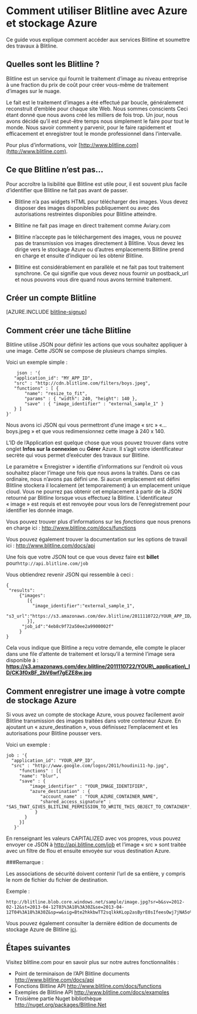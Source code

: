 <properties 
    pageTitle="Comment utiliser Blitline d’une image traitement - Azure fonctionnalité guide" 
    description="Découvrez comment utiliser le service Blitline pour traiter les images dans une application Azure." 
    services="" 
    documentationCenter=".net" 
    authors="blitline-dev" 
    manager="jason@blitline.com" 
    editor="jason@blitline.com"/>

<tags 
    ms.service="multiple" 
    ms.workload="na" 
    ms.tgt_pltfrm="na" 
    ms.devlang="na" 
    ms.topic="article" 
    ms.date="12/09/2014" 
    ms.author="support@blitline.com"/>
# <a name="how-to-use-blitline-with-azure-and-azure-storage"></a>Comment utiliser Blitline avec Azure et stockage Azure

Ce guide vous explique comment accéder aux services Blitline et soumettre des travaux à Blitline.

## <a name="what-is-blitline"></a>Quelles sont les Blitline ?

Blitline est un service qui fournit le traitement d’image au niveau entreprise à une fraction du prix de coût pour créer vous-même de traitement d’images sur le nuage.

Le fait est le traitement d’images a été effectué par boucle, généralement reconstruit d’emblée pour chaque site Web. Nous sommes conscients Ceci étant donné que nous avons créé les milliers de fois trop. Un jour, nous avons décidé qu’il est peut-être temps nous simplement le faire pour tout le monde. Nous savoir comment y parvenir, pour le faire rapidement et efficacement et enregistrer tout le monde professionnel dans l’intervalle.

Pour plus d’informations, voir [http://www.blitline.com](http://www.blitline.com).

## <a name="what-blitline-is-not"></a>Ce que Blitline n’est pas...

Pour accroître la lisibilité que Blitline est utile pour, il est souvent plus facile d’identifier que Blitline ne fait pas avant de passer.

- Blitline n’a pas widgets HTML pour télécharger des images. Vous devez disposer des images disponibles publiquement ou avec des autorisations restreintes disponibles pour Blitline atteindre.

- Blitline ne fait pas image en direct traitement comme Aviary.com

- Blitline n’accepte pas le téléchargement des images, vous ne pouvez pas de transmission vos images directement à Blitline. Vous devez les dirige vers le stockage Azure ou d’autres emplacements Blitline prend en charge et ensuite d’indiquer où les obtenir Blitline.

- Blitline est considérablement en parallèle et ne fait pas tout traitement synchrone. Ce qui signifie que vous devez nous fournir un postback_url et nous pouvons vous dire quand nous avons terminé traitement.

## <a name="create-a-blitline-account"></a>Créer un compte Blitline

[AZURE.INCLUDE [blitline-signup](../includes/blitline-signup.md)]

## <a name="how-to-create-a-blitline-job"></a>Comment créer une tâche Blitline

Blitline utilise JSON pour définir les actions que vous souhaitez appliquer à une image. Cette JSON se compose de plusieurs champs simples.

Voici un exemple simple :

        json : '{
       "application_id": "MY_APP_ID",
       "src" : "http://cdn.blitline.com/filters/boys.jpeg",
       "functions" : [ {
           "name": "resize_to_fit",
           "params" : { "width": 240, "height": 140 },
           "save" : { "image_identifier" : "external_sample_1" }
       } ]
    }'

Nous avons ici JSON qui vous permettront d’une image « src » «... boys.jpeg » et que vous redimensionnez cette image à 240 x 140.

L’ID de l’Application est quelque chose que vous pouvez trouver dans votre onglet **Infos sur la connexion** ou **Gérer** Azure. Il s’agit votre identificateur secrète qui vous permet d’exécuter des travaux sur Blitline.

Le paramètre « Enregistrer » identifie d’informations sur l’endroit où vous souhaitez placer l’image une fois que nous avons la traités. Dans ce cas ordinaire, nous n’avons pas défini une. Si aucun emplacement est défini Blitline stockera il localement (et temporairement) à un emplacement unique cloud. Vous ne pourrez pas obtenir cet emplacement à partir de la JSON retourné par Blitline lorsque vous effectuez la Blitline. L’identificateur « image » est requis et est renvoyée pour vous lors de l’enregistrement pour identifier les donnée image.

Vous pouvez trouver plus d’informations sur les *fonctions* que nous prenons en charge ici : <http://www.blitline.com/docs/functions>

Vous pouvez également trouver la documentation sur les options de travail ici : <http://www.blitline.com/docs/api>

Une fois que votre JSON tout ce que vous devez faire est **billet** pour`http://api.blitline.com/job`

Vous obtiendrez revenir JSON qui ressemble à ceci :

    {
     "results":
         {"images":
            [{
              "image_identifier":"external_sample_1",
              "s3_url":"https://s3.amazonaws.com/dev.blitline/2011110722/YOUR_APP_ID/CK3f0xBF_2bV6wf7gEZE8w.jpg"
            }],
          "job_id":"4eb8c9f72a50ee2a9900002f"
         }
    }


Cela vous indique que Blitline a reçu votre demande, elle compte le placer dans une file d’attente de traitement et lorsqu’il a terminé l’image sera disponible à : **https://s3.amazonaws.com/dev.blitline/2011110722/YOUR\_application\_ID/CK3f0xBF_2bV6wf7gEZE8w.jpg**

## <a name="how-to-save-an-image-to-your-azure-storage-account"></a>Comment enregistrer une image à votre compte de stockage Azure

Si vous avez un compte de stockage Azure, vous pouvez facilement avoir Blitline transmission des images traitées dans votre conteneur Azure. En ajoutant un « azure_destination », vous définissez l’emplacement et les autorisations pour Blitline pousser vers.

Voici un exemple :

    job : '{
      "application_id": "YOUR_APP_ID",
      "src" : "http://www.google.com/logos/2011/houdini11-hp.jpg",
         "functions" : [{
         "name": "blur",
         "save" : {
             "image_identifier" : "YOUR_IMAGE_IDENTIFIER",
             "azure_destination" : {
                 "account_name" : "YOUR_AZURE_CONTAINER_NAME",
                 "shared_access_signature" : "SAS_THAT_GIVES_BLITLINE_PERMISSION_TO_WRITE_THIS_OBJECT_TO_CONTAINER",
               }
           }
         }]
       }'


En renseignant les valeurs CAPITALIZED avec vos propres, vous pouvez envoyer ce JSON à http://api.blitline.com/job et l’image « src » sont traitée avec un filtre de flou et ensuite envoyée sur vous destination Azure.

###<a name="please-note"></a>Remarque :

Les associations de sécurité doivent contenir l’url de sa entière, y compris le nom de fichier du fichier de destination.

Exemple :

    http://blitline.blob.core.windows.net/sample/image.jpg?sr=b&sv=2012-02-12&st=2013-04-12T03%3A18%3A30Z&se=2013-04-12T04%3A18%3A30Z&sp=w&sig=Bte2hkkbwTT2sqlkkKLop2asByrE0sIfeesOwj7jNA5o%3D


Vous pouvez également consulter la dernière édition de documents de stockage Azure de Blitline [ici](http://www.blitline.com/docs/azure_storage).


## <a name="next-steps"></a>Étapes suivantes

Visitez blitline.com pour en savoir plus sur notre autres fonctionnalités :

* Point de terminaison de l’API Blitline documents <http://www.blitline.com/docs/api>
* Fonctions Blitline API <http://www.blitline.com/docs/functions>
* Exemples de Blitline API <http://www.blitline.com/docs/examples>
* Troisième partie Nuget bibliothèque <http://nuget.org/packages/Blitline.Net>
